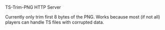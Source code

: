 TS-Trim-PNG HTTP Server

Currently only trim first 8 bytes of the PNG. Works because most (if not all) players can handle TS files with corrupted data.

